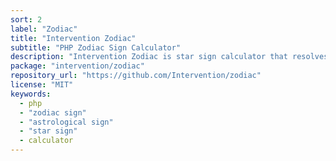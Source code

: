 ```yaml
---
sort: 2
label: "Zodiac"
title: "Intervention Zodiac"
subtitle: "PHP Zodiac Sign Calculator"
description: "Intervention Zodiac is star sign calculator that resolves the zodiac sign from various data types."
package: "intervention/zodiac"
repository_url: "https://github.com/Intervention/zodiac"
license: "MIT"
keywords:
  - php
  - "zodiac sign"
  - "astrological sign"
  - "star sign"
  - calculator
---
```

